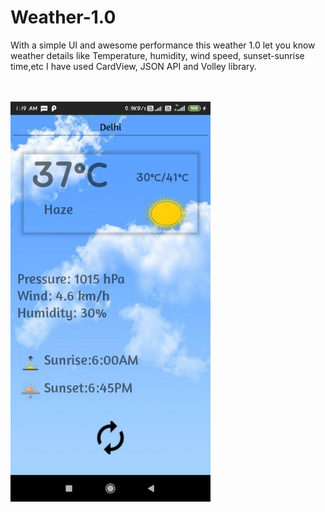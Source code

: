 # Weather-1.0
With a simple UI and awesome performance this weather 1.0 let you know weather details like Temperature, humidity, wind speed, sunset-sunrise time,etc
I have used CardView, JSON API and Volley library.

<br><br><IMG src="images/photo_2020-06-06_01-20-11.jpg" width="320" height="640">
